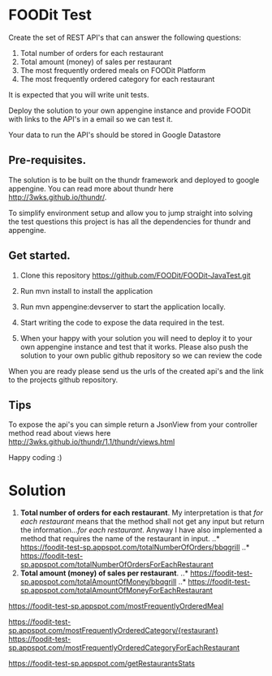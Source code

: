 # FOODit Test

Create the set of REST API's that can answer the following questions:

  1.	Total number of orders for each restaurant
  2.	Total amount (money) of sales per restaurant
  3.	The most frequently ordered meals on FOODit Platform
  4.	The most frequently ordered category for each restaurant

It is expected that you will write unit tests.

Deploy the solution to your own appengine instance and provide FOODit with links to the API's in a email so we can
test it.

Your data to run the API's should be stored in Google Datastore


## Pre-requisites.
The solution is to be built on the thundr framework and deployed to google appengine.
You can read more about thundr here http://3wks.github.io/thundr/.

To simplify environment setup and allow you to jump straight into solving the test questions this project is has all the dependencies for thundr and appengine.

## Get started.
1. Clone this repository https://github.com/FOODit/FOODit-JavaTest.git

2. Run mvn install to install the application

3. Run mvn appengine:devserver to start the application locally.

4. Start writing the code to expose the data required in the test.

5. When your happy with your solution you will need to deploy it to your own appengine instance and
test that it works. Please also push the solution to your own public github repository so we can review the code

When you are ready please send us the urls of the created api's and the link to the projects github repository.

## Tips
To expose the api's you can simple return a JsonView from your controller method read about views here
http://3wks.github.io/thundr/1.1/thundr/views.html

Happy coding :)

# Solution

1. **Total number of orders for each restaurant**. My interpretation is that *for each restaurant* means that the method
shall not get any input but return the information...*for each restaurant*. Anyway I have also implemented a method that
requires the name of the restaurant in input.
..* https://foodit-test-sp.appspot.com/totalNumberOfOrders/bbqgrill
..* https://foodit-test-sp.appspot.com/totalNumberOfOrdersForEachRestaurant
2. **Total amount (money) of sales per restaurant**. 
..* https://foodit-test-sp.appspot.com/totalAmountOfMoney/bbqgrill
..* https://foodit-test-sp.appspot.com/totalAmountOfMoneyForEachRestaurant

https://foodit-test-sp.appspot.com/mostFrequentlyOrderedMeal

https://foodit-test-sp.appspot.com/mostFrequentlyOrderedCategory/{restaurant}
https://foodit-test-sp.appspot.com/mostFrequentlyOrderedCategoryForEachRestaurant

https://foodit-test-sp.appspot.com/getRestaurantsStats

